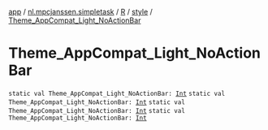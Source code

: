 [app](../../../index.md) / [nl.mpcjanssen.simpletask](../../index.md) / [R](../index.md) / [style](index.md) / [Theme_AppCompat_Light_NoActionBar](.)

# Theme_AppCompat_Light_NoActionBar

`static val Theme_AppCompat_Light_NoActionBar: `[`Int`](https://kotlinlang.org/api/latest/jvm/stdlib/kotlin/-int/index.html)
`static val Theme_AppCompat_Light_NoActionBar: `[`Int`](https://kotlinlang.org/api/latest/jvm/stdlib/kotlin/-int/index.html)
`static val Theme_AppCompat_Light_NoActionBar: `[`Int`](https://kotlinlang.org/api/latest/jvm/stdlib/kotlin/-int/index.html)
`static val Theme_AppCompat_Light_NoActionBar: `[`Int`](https://kotlinlang.org/api/latest/jvm/stdlib/kotlin/-int/index.html)